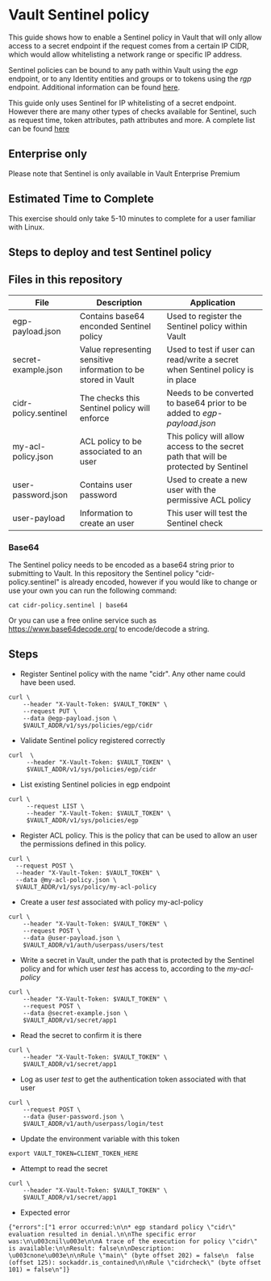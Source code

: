 #  Vault Sentinel policy
This guide shows how to enable a Sentinel policy in Vault that will only allow access to a secret endpoint if the request comes from a certain IP CIDR, which would allow whitelisting a network range or specific IP address.

Sentinel policies can be bound to any path within Vault using the *egp* endpoint, or to any Identity entities and groups or to tokens using the *rgp* endpoint. Additional information can be found [here][sentinel-docs].

This guide only uses Sentinel for IP whitelisting of a secret endpoint. However there are many other types of checks available for Sentinel, such as request time, token attributes, path attributes and more. A complete list can be found [here][sentinel-properties]

## Enterprise only
Please note that Sentinel is only available in Vault Enterprise Premium

## Estimated Time to Complete
This exercise should only take 5-10 minutes to complete for a user familiar with Linux.

## Steps to deploy and test Sentinel policy

## Files in this repository

File | Description | Application
--- | --- | ---
egp-payload.json | Contains base64 enconded Sentinel policy | Used to register the Sentinel policy within Vault
secret-example.json | Value representing sensitive information to be stored in Vault | Used to test if user can read/write a secret when Sentinel policy is in place
cidr-policy.sentinel | The checks this Sentinel policy will enforce | Needs to be converted to base64 prior to be added to *egp-payload.json*
my-acl-policy.json | ACL policy to be associated to an user | This policy will allow access to the secret path that will be protected by Sentinel
user-password.json | Contains user password | Used to create a new user with the permissive ACL policy
user-payload | Information to create an user | This user will test the Sentinel check

### Base64
The Sentinel policy needs to be encoded as a base64 string prior to submitting to Vault. In this repository the Sentinel policy "cidr-policy.sentinel" is already encoded, however if you would like to change or use your own you can run the following command:
```
cat cidr-policy.sentinel | base64
```
Or you can use a free online service such as https://www.base64decode.org/ to encode/decode a string.

## Steps

- Register Sentinel policy with the name "cidr". Any other name could have been used.
```
curl \
    --header "X-Vault-Token: $VAULT_TOKEN" \
    --request PUT \
    --data @egp-payload.json \
    $VAULT_ADDR/v1/sys/policies/egp/cidr
```
- Validate Sentinel policy registered correctly
```
curl  \
     --header "X-Vault-Token: $VAULT_TOKEN" \
     $VAULT_ADDR/v1/sys/policies/egp/cidr
```
- List existing Sentinel policies in egp endpoint
```
curl \
     --request LIST \
     --header "X-Vault-Token: $VAULT_TOKEN" \
     $VAULT_ADDR/v1/sys/policies/egp
```
- Register ACL policy. This is the policy that can be used to allow an user the permissions defined in this policy.
```
curl \
  --request POST \
  --header "X-Vault-Token: $VAULT_TOKEN" \
  --data @my-acl-policy.json \
  $VAULT_ADDR/v1/sys/policy/my-acl-policy
```
- Create a user *test* associated with policy my-acl-policy
```
curl \
    --header "X-Vault-Token: $VAULT_TOKEN" \
    --request POST \
    --data @user-payload.json \
    $VAULT_ADDR/v1/auth/userpass/users/test
```
- Write a secret in Vault, under the path that is protected by the Sentinel policy and for which user *test* has access to, according to the *my-acl-policy*
```
curl \
    --header "X-Vault-Token: $VAULT_TOKEN" \
    --request POST \
    --data @secret-example.json \
    $VAULT_ADDR/v1/secret/app1
```
- Read the secret to confirm it is there
```
curl \
    --header "X-Vault-Token: $VAULT_TOKEN" \
    $VAULT_ADDR/v1/secret/app1
```
- Log as user *test* to get the authentication token associated with that user
```
curl \
    --request POST \
    --data @user-password.json \
    $VAULT_ADDR/v1/auth/userpass/login/test
```
- Update the environment variable with this token
```
export VAULT_TOKEN=CLIENT_TOKEN_HERE
```
- Attempt to read the secret
```
curl \
    --header "X-Vault-Token: $VAULT_TOKEN" \
    $VAULT_ADDR/v1/secret/app1
```
- Expected error
```
{"errors":["1 error occurred:\n\n* egp standard policy \"cidr\" evaluation resulted in denial.\n\nThe specific error was:\n\u003cnil\u003e\n\nA trace of the execution for policy \"cidr\" is available:\n\nResult: false\n\nDescription: \u003cnone\u003e\n\nRule \"main\" (byte offset 202) = false\n  false (offset 125): sockaddr.is_contained\n\nRule \"cidrcheck\" (byte offset 101) = false\n"]}
```

[sentinel-docs]: https://www.vaultproject.io/docs/enterprise/sentinel/index.html
[sentinel-properties]: https://www.vaultproject.io/docs/enterprise/sentinel/properties.html